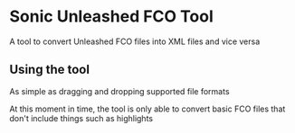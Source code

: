 # Sonic Unleashed FCO Tool
A tool to convert Unleashed FCO files into XML files and vice versa

## Using the tool
As simple as dragging and dropping supported file formats

At this moment in time, the tool is only able to convert basic FCO files that don't include things such as highlights
